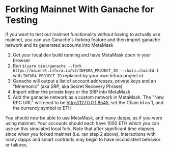# Forking Mainnet With Ganache for Testing

If you want to test out mainnet functionality without having to actually use mainnet, you can use Ganache's forking feature and then import ganache network and its generated accounts into MetaMask

1. Get your local dev build running and have MetaMask open in your browser
2. Run `$(yarn bin)/ganache --fork https://mainnet.infura.io/v3/INFURA_PROJECT_ID --chain.chainId 1` with `INFURA_PROJECT_ID` replaced by your own Infura project id
3. Ganache will output a list of account addresses, private keys and an "Mnemonic" (aka SRP, aka Secret Recovery Phrase)
4. Import either the private keys or the SRP into MetaMask
5. Add the ganache network as a custom network in MetaMask. The "New RPC URL" will need to be http://127.0.0.1:8545, set the Chain Id as 1, and the currency symbol to ETH

You should now be able to use MetaMask, and many dapps, as if you were using mainnet. Your accounts should each have 1000 ETH which you can use on this simulated local fork. Note that after significant time elapses since when you forked mainnet (i.e. ran step 2 above), interactions with many dapps and smart contracts may begin to have inconsistent behavior or failures.
